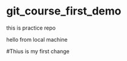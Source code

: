 # git_course_first_demo
this is practice repo

<p>hello from local machine </p>
#Thius is my first change

